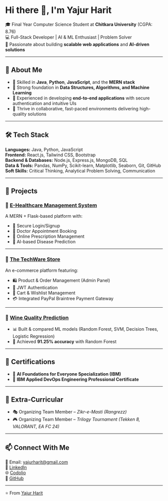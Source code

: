 # Hi there 👋, I'm Yajur Harit  

🎓 Final Year Computer Science Student at **Chitkara University** (CGPA: 8.76)  
💻 Full-Stack Developer | AI & ML Enthusiast | Problem Solver  
🚀 Passionate about building **scalable web applications** and **AI-driven solutions**  

---

## 🌟 About Me  
- 🔹 Skilled in **Java**, **Python**, **JavaScript**, and the **MERN stack**  
- 🔹 Strong foundation in **Data Structures, Algorithms, and Machine Learning**  
- 🔹 Experienced in developing **end-to-end applications** with secure authentication and intuitive UIs  
- 🔹 Thrive in collaborative, fast-paced environments delivering high-quality solutions  

---

## 🛠️ Tech Stack  

**Languages:** Java, Python, JavaScript  
**Frontend:** React.js, Tailwind CSS, Bootstrap  
**Backend & Databases:** Node.js, Express.js, MongoDB, SQL  
**Data & Tools:** Pandas, NumPy, Scikit-learn, Matplotlib, Seaborn, Git, GitHub  
**Soft Skills:** Critical Thinking, Analytical Problem Solving, Communication  

---

## 📌 Projects  

### 🏥 [E-Healthcare Management System](https://github.com/yajurharit26/IP-Healthcare/)  
A MERN + Flask-based platform with:  
- 🔐 Secure Login/Signup  
- 📅 Doctor Appointment Booking  
- 💊 Online Prescription Management  
- 🤖 AI-based Disease Prediction  

---

### 🛒 [The TechWare Store](https://github.com/yajurharit26/bee-development)  
An e-commerce platform featuring:  
- 🛍️ Product & Order Management (Admin Panel)  
- 🔑 JWT Authentication  
- 🛒 Cart & Wishlist Management  
- 💳 Integrated PayPal Braintree Payment Gateway  

---

### 🍷 [Wine Quality Prediction](https://github.com/yajurharit26/aimlwinequality)  
- 📊 Built & compared ML models (Random Forest, SVM, Decision Trees, Logistic Regression)  
- 🎯 Achieved **91.25% accuracy** with Random Forest  

---

## 📜 Certifications  
- 🏅 **AI Foundations for Everyone Specialization (IBM)**  
- 🏅 **IBM Applied DevOps Engineering Professional Certificate**  

---

## 🎉 Extra-Curricular  
- 🎭 Organizing Team Member – *Zikr-e-Masti (Rangrezz)*  
- 🎮 Organizing Team Member – *Trilogy Tournament (Tekken 8, VALORANT, EA FC 24)*  

---

## 📫 Connect With Me  
📧 Email: [yajurharit@gmail.com](mailto:yajurharit@gmail.com)  
💼 [LinkedIn](https://www.linkedin.com/in/yajur-harit/?trk=public-profile-join-page)  
🌐 [Codolio](https://codolio.com/profile/Yajur_Harit)  
🐙 [GitHub](https://github.com/yajurharit26)  

---
⭐️ From [Yajur Harit](https://github.com/yajurharit26)
